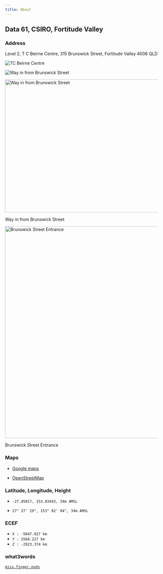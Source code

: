 ```yaml
---
title: About
---
```


## Data 61, CSIRO, Fortitude Valley

### Address

Level 2, T C Beirne Centre, 315 Brunswick Street, Fortitude Valley 4006 QLD

![TC Beirne Centre](https://i.imgur.com/Bain83f.png)

![Way in from Brunswick Street](http://i.imgur.com/H442iX3.jpg)

<a href="http://i.imgur.com/H442iX3.jpg">
  <img src="http://i.imgur.com/H442iX3.jpg" width="1042" height="437" alt="Way in from Brunswick Street" />
</a>
<p class="caption">Way in from Brunswick Street</p>

<a href="http://i.imgur.com/HfrKK7I.jpg">
  <img src="http://i.imgur.com/HfrKK7I.jpg" width="928" height="696" alt="Brunswick Street Entrance" />
</a>
<p class="caption">Brunswick Street Entrance</p>

### Maps 

* [Google maps](https://www.google.com.au/maps/place/T+C+Beirne+Centre,+315+Brunswick+St,+Fortitude+Valley+QLD+4006/@-27.4583876,153.03261,17z/data=!4m5!3m4!1s0x6b9159f3b8dd8281:0xb3b4cbfdbe14177f!8m2!3d-27.4583798!4d153.0341671)

* [OpenStreetMap](http://www.openstreetmap.org/#map=18/-27.45817/153.03443)

### Latitude, Longitude, Height

* `-27.45817, 153.03443, 34m AMSL`

* `27° 27' 29", 153° 02' 04", 34m AMSL`

### ECEF

* `X : -5047.927 km`
* `Y : 2568.227 km`
* `Z : -2923.374 km`

### what3words

[`miss.finger.nods`](https://map.what3words.com/miss.finger.nods)
